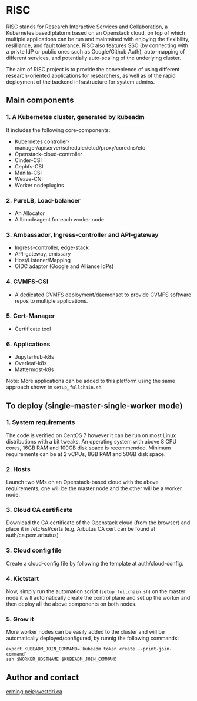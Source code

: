 # RISC

RISC stands for Research Interactive Services and Collaboration, a Kubernetes based platorm based on an Openstack cloud, on top of which multiple applications can be run and maintained with enjoying the flexibility, resilliance, and fault tolerance.  RISC also features SSO (by connecting with a privte IdP or public ones such as Google/Github Auth), auto-mapping of different services, and potentially auto-scaling of the underlying cluster. 

The aim of RISC project is to provide the convenience of using different research-oriented applications for researchers, as well as of the rapid deployment of the backend infrastructure for system admins. 

## Main components

### 1. A Kubernetes cluster, generated by kubeadm
It includes the following core-components:
* Kubernetes controller-manager/apiserver/scheduler/etcd/proxy/coredns/etc
* Openstack-cloud-controller
* Cinder-CSI
* Cephfs-CSI
* Manila-CSI
* Weave-CNI
* Worker nodeplugins

### 2. PureLB, Load-balancer
* An Allocator
* A lbnodeagent for each worker node

### 3. Ambassador, Ingress-controller and API-gateway
* Ingress-controller, edge-stack
* API-gateway, emissary
* Host/Listener/Mapping
* OIDC adaptor (Google and Alliance IdPs)

### 4. CVMFS-CSI
* A dedicated CVMFS deployment/daemonset to provide CVMFS software repos to multiple applications.

### 5. Cert-Manager
* Certificate tool

### 6. Applications
* Jupyterhub-k8s
* Overleaf-k8s
* Mattermost-k8s

Note: More applications can be added to this platform using the same approach shown in `setup_fullchain.sh`. 

## To deploy (single-master-single-worker mode)
### 1. System requirements
The code is verified on CentOS 7 however it can be run on most Linux distributions with a bit tweaks. An operating system with above 8 CPU cores, 16GB RAM and 100GB disk space is recommended. Minimum requirements can be at 2 vCPUs, 8GB RAM and 50GB disk space.  
### 2. Hosts
Launch two VMs on an Openstack-based cloud with the above requirements, one will be the master node and the other will be a worker node.   
### 3. Cloud CA certificate
Download the CA certificate of the Openstack cloud (from the browser) and place it in /etc/ssl/certs (e.g. Arbutus CA cert can be found at auth/ca.pem.arbutus)
### 3. Cloud config file 
Create a cloud-config file by following the template at auth/cloud-config.
### 4. Kictstart
Now, simply run the automation script (`setup_fullchain.sh`) on the master node it will automatically create the control plane and set up the worker and then deploy all the above components on both nodes. 
### 5. Grow it
More worker nodes can be easily added to the cluster and will be automatically deployed/configured, by runnig the following commands:
```
export KUBEADM_JOIN_COMMAND=`kubeadm token create --print-join-command`
ssh $WORKER_HOSTNAME $KUBEADM_JOIN_COMMAND
```

## Author and contact
erming.pei@westdri.ca

